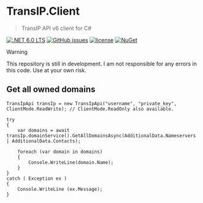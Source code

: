 # TransIP.Client
> TransIP API v6 client for C#

[![.NET 6.0 LTS](https://img.shields.io/badge/-.NET%206.0-blueviolet)](https://learn.microsoft.com/en-us/dotnet/api/?view=net-6.0)
[![GitHub issues](https://img.shields.io/github/issues/Scriptman/TransIP.Client.svg)](https://github.com/Scriptman/TransIP.Client/issues)
[![license](https://img.shields.io/github/license/Scriptman/TransIP.Client.svg)](https://github.com/Scriptman/TransIP.Client/blob/main/LICENSE)
[![NuGet](https://img.shields.io/nuget/v/TransIP.Client.svg)](https://www.nuget.org/packages/TransIP.Client/)

> [!WARNING]  
> This repository is still in development. I am not responsible for any errors in this code. Use at your own risk.

## Get all owned domains
```
TransIpApi transIp = new TransIpApi("username", "private_key", ClientMode.ReadWrite); // ClientMode.ReadOnly also available.

try
{
    var domains = await transIp.domainService().GetAllDomainsAsync(AdditionalData.Nameservers | AdditionalData.Contacts);

    foreach (var domain in domains)
    {
        Console.WriteLine(domain.Name);
    }
}
catch ( Exception ex )
{
    Console.WriteLine (ex.Message);
}
```
